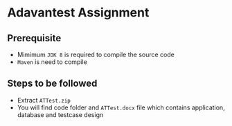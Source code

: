 # Adavantest Assignment

## Prerequisite
* Mimimum `JDK 8` is required to compile the source code
* `Maven` is need to compile

## Steps to be followed
* Extract `ATTest.zip`
* You will find code folder and `ATTest.docx` file which contains application, database and testcase design
